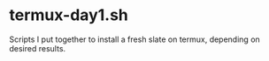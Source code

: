 # termux-day1.sh
Scripts I put together to install a fresh slate on termux, depending on desired results.
